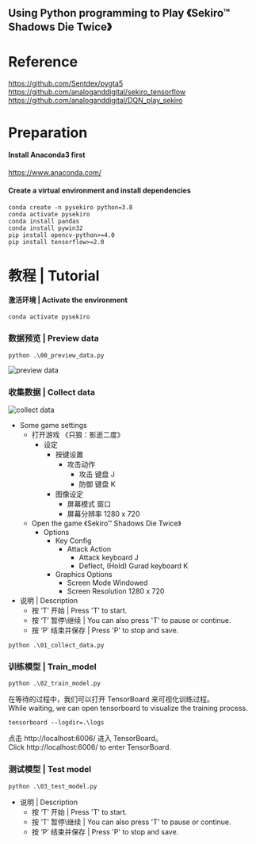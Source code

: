 ## Using Python programming to Play 《Sekiro™ Shadows Die Twice》

# Reference
https://github.com/Sentdex/pygta5  
https://github.com/analoganddigital/sekiro_tensorflow  
https://github.com/analoganddigital/DQN_play_sekiro

# Preparation

#### Install Anaconda3 first
https://www.anaconda.com/

#### Create a virtual environment and install dependencies
~~~shell
conda create -n pysekiro python=3.8
conda activate pysekiro
conda install pandas
conda install pywin32
pip install opencv-python>=4.0
pip install tensorflow>=2.0
~~~

# 教程 | Tutorial
#### 激活环境 | Activate the environment
~~~shell
conda activate pysekiro
~~~

### 数据预览 | Preview data
~~~shell
python .\00_preview_data.py
~~~
![preview data](./00_preview_data.gif)

### 收集数据 | Collect data
![collect data](./01_collect_data.gif)
- Some game settings
    - 打开游戏 《只狼：影逝二度》
        - 设定
            - 按键设置
                - 攻击动作
                    - 攻击    键盘    J
                    - 防御    键盘    K
            - 图像设定
                - 屏幕模式    窗口
                - 屏幕分辨率    1280 x 720
    - Open the game 《Sekiro™ Shadows Die Twice》
        - Options
            - Key Config
                - Attack Action
                    - Attack    keyboard    J
                    - Deflect, (Hold) Gurad    keyboard    K
            - Graphics Options
                - Screen Mode    Windowed
                - Screen Resolution    1280 x 720
- 说明 | Description
    - 按 ‘T’ 开始 | Press 'T' to start.
    - 按 ‘T’ 暂停\继续 | You can also press 'T' to pause or continue.
    - 按 ‘P’ 结束并保存 | Press 'P' to stop and save.

~~~shell
python .\01_collect_data.py
~~~

### 训练模型 | Train_model
~~~shell
python .\02_train_model.py
~~~

在等待的过程中，我们可以打开 TensorBoard 来可视化训练过程。  
While waiting, we can open tensorboard to visualize the training process.  
~~~ 
tensorboard --logdir=.\logs
~~~
点击 http://localhost:6006/ 进入 TensorBoard。  
Click http://localhost:6006/ to enter TensorBoard.  

### 测试模型 | Test model
~~~shell
python .\03_test_model.py
~~~
- 说明 | Description
    - 按 ‘T’ 开始 | Press 'T' to start.
    - 按 ‘T’ 暂停\继续 | You can also press 'T' to pause or continue.
    - 按 ‘P’ 结束并保存 | Press 'P' to stop and save.
